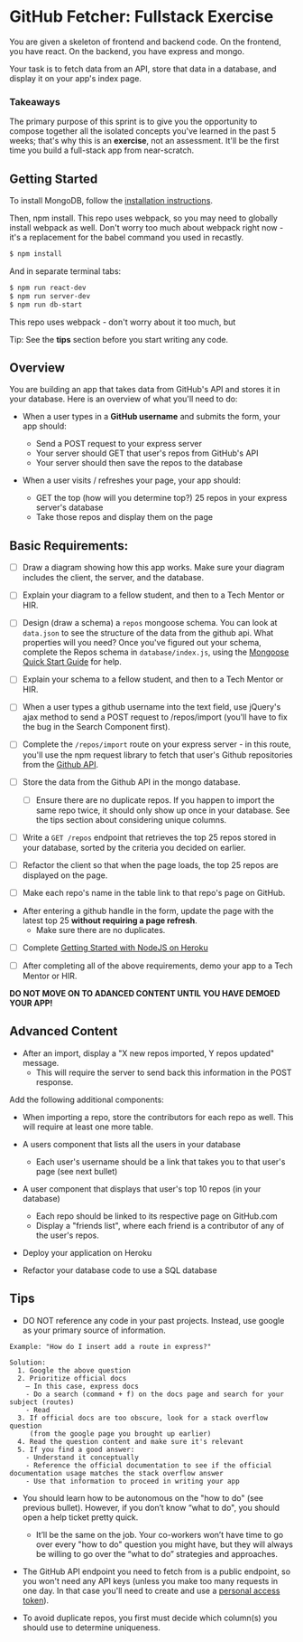 # GitHub Fetcher: Fullstack Exercise

You are given a skeleton of frontend and backend code. On the frontend, you have react. On the backend, you have express and mongo.

Your task is to fetch data from an API, store that data in a database, and display it on your app's index page.

### Takeaways

The primary purpose of this sprint is to give you the opportunity to compose together all the isolated concepts you've learned in the past 5 weeks; that's why this is an **exercise**, not an assessment. It'll be the first time you build a full-stack app from near-scratch.

## Getting Started

To install MongoDB, follow the [installation instructions](https://docs.mongodb.com/manual/tutorial/install-mongodb-on-os-x/#install-mongodb-community-edition-with-homebrew).

Then, npm install. This repo uses webpack, so you may need to globally install webpack as well. Don't worry too much about webpack right now - it's a replacement for the babel command you used in recastly. 

```bash
$ npm install
```

And in separate terminal tabs:
```bash
$ npm run react-dev
$ npm run server-dev
$ npm run db-start
```

This repo uses webpack - don't worry about it too much, but 

Tip: See the **tips** section before you start writing any code.

## Overview

You are building an app that takes data from GitHub's API and stores it in your database. Here is an overview of what you'll need to do:

- When a user types in a **GitHub username** and submits the form, your app should:
  - Send a POST request to your express server
  - Your server should GET that user's repos from GitHub's API
  - Your server should then save the repos to the database

- When a user visits / refreshes your page, your app should:
  - GET the top (how will you determine top?) 25 repos in your express server's database
  - Take those repos and display them on the page

## Basic Requirements:

- [ ] Draw a diagram showing how this app works. Make sure your diagram includes the client, the server, and the database. 

- [ ] Explain your diagram to a fellow student, and then to a Tech Mentor or HIR.

- [ ] Design (draw a schema) a `repos` mongoose schema. You can look at `data.json` to see the structure of the data from the github api. What properties will you need? Once you've figured out your schema, complete the Repos schema in `database/index.js`, using the [Mongoose Quick Start Guide](http://mongoosejs.com/docs/index.html) for help.

- [ ] Explain your schema to a fellow student, and then to a Tech Mentor or HIR.

- [ ] When a user types a github username into the text field, use jQuery's ajax method to send a POST request to /repos/import (you'll have to fix the bug in the Search Component first).

- [ ] Complete the `/repos/import` route on your express server - in this route, you'll use the npm request library to fetch that user's Github repositories from the [Github API](https://developer.github.com/v3/).

- [ ] Store the data from the Github API in the mongo database.
    - [ ] Ensure there are no duplicate repos. If you happen to import the same repo twice, it should only show up once in your database. See the tips section about considering unique columns.

- [ ] Write a `GET /repos` endpoint that retrieves the top 25 repos stored in your database, sorted by the criteria you decided on earlier.

- [ ] Refactor the client so that when the page loads, the top 25 repos are displayed on the page.  

- [ ] Make each repo's name in the table link to that repo's page on GitHub.

- After entering a github handle in the form, update the page with the latest top 25 **without requiring a page refresh**.
  - Make sure there are no duplicates.

- [ ] Complete [Getting Started with NodeJS on Heroku](https://devcenter.heroku.com/articles/getting-started-with-nodejs#introduction)

- [ ] After completing all of the above requirements, demo your app to a Tech Mentor or HIR.

**DO NOT MOVE ON TO ADANCED CONTENT UNTIL YOU HAVE DEMOED YOUR APP!**

## Advanced Content

- After an import, display a "X new repos imported, Y repos updated" message.
  - This will require the server to send back this information in the POST response.

Add the following additional components:

- When importing a repo, store the contributors for each repo as well. This will require at least one more table.
- A users component that lists all the users in your database
  - Each user's username should be a link that takes you to that user's page (see next bullet)
- A user component that displays that user's top 10 repos (in your database)
  - Each repo should be linked to its respective page on GitHub.com
  - Display a "friends list", where each friend is a contributor of any of the user's repos.

- Deploy your application on Heroku

- Refactor your database code to use a SQL database


## Tips

- DO NOT reference any code in your past projects. Instead, use google as your primary source of information.

```
Example: "How do I insert add a route in express?"

Solution:
  1. Google the above question
  2. Prioritize official docs
    – In this case, express docs
    - Do a search (command + f) on the docs page and search for your subject (routes)
    - Read
  3. If official docs are too obscure, look for a stack overflow question
     (from the google page you brought up earlier)
  4. Read the question content and make sure it's relevant
  5. If you find a good answer:
    - Understand it conceptually
    - Reference the official documentation to see if the official documentation usage matches the stack overflow answer
    - Use that information to proceed in writing your app
```

- You should learn how to be autonomous on the "how to do" (see previous bullet). However, if you don’t know “what to do", you should open a help ticket pretty quick.

  - It’ll be the same on the job. Your co-workers won’t have time to go over every "how to do" question you might have, but they will always be willing to go over the “what to do” strategies and approaches.

- The GitHub API endpoint you need to fetch from is a public endpoint, so you won't need any API keys (unless you make too many requests in one day. In that case you'll need to create and use a [personal access token](https://help.github.com/articles/creating-an-access-token-for-command-line-use/)).

- To avoid duplicate repos, you first must decide which column(s) you should use to determine uniqueness. 
